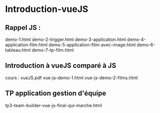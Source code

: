 # Introduction-vueJS

## Rappel JS :
demo-1.html
demo-2-trigger.html
demo-3-application.html
demo-4-application-film.html
demo-5-application-film-avec-image.html
demo-6-tableau.html
demo-7-tp-film.html

## Introduction à vueJS comparé à JS
cours : vueJS.pdf
vue-js-demo-1.html
vue-js-demo-2-films.html

## TP application gestion d'équipe
tp3-team-builder-vue-js-final-qui-marche.html